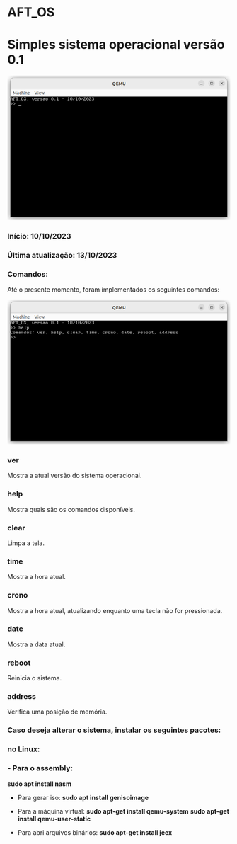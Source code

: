 # AFT_OS
# Simples sistema operacional versão 0.1

![](https://github.com/fabricioitajuba/AFT_OS/blob/main/imagens/img01.png)

### Início: 10/10/2023
### Última atualização: 13/10/2023

### Comandos:

Até o presente momento, foram implementados os seguintes comandos:

![](https://github.com/fabricioitajuba/AFT_OS/blob/main/imagens/img02.png)


### ver

Mostra a atual versão do sistema operacional.


### help

Mostra quais são os comandos disponíveis.


### clear

Limpa a tela.


### time

Mostra a hora atual.


### crono

Mostra a hora atual, atualizando enquanto uma tecla não for pressionada.

### date

Mostra a data atual.


### reboot

Reinicia o sistema.


### address
Verifica uma posição de memória.


### Caso deseja alterar o sistema, instalar os seguintes pacotes:
### no Linux:

### - Para o assembly:
**sudo apt install nasm**

- Para gerar iso:
**sudo apt install genisoimage**

- Para a máquina virtual:
**sudo apt-get install qemu-system**
**sudo apt-get install qemu-user-static**

- Para abri arquivos binários:
**sudo apt-get install jeex**